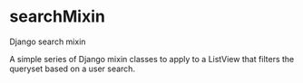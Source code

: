# searchMixin
Django search mixin

A simple series of Django mixin classes to apply to a ListView that filters the queryset based on a user search.
